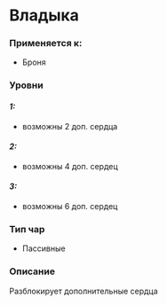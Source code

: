 # Владыка

### Применяется к:

* Броня

### Уровни

#### _1:_

* возможны 2 доп. сердца

#### _2:_

* возможны 4 доп. сердец

#### _3:_

* возможны 6 доп. сердец

### Тип чар

* Пасcивные

### Описание&#x20;

Разблокирует дополнительные сердца
